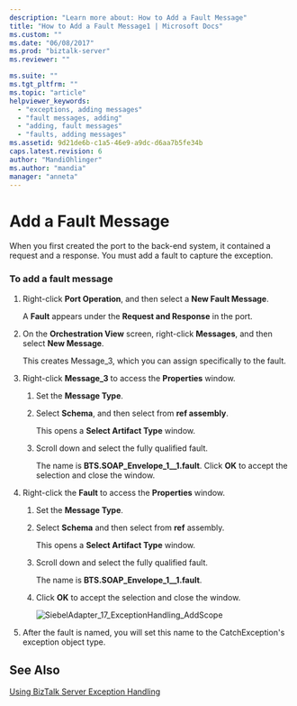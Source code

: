 ```yaml
---
description: "Learn more about: How to Add a Fault Message"
title: "How to Add a Fault Message1 | Microsoft Docs"
ms.custom: ""
ms.date: "06/08/2017"
ms.prod: "biztalk-server"
ms.reviewer: ""

ms.suite: ""
ms.tgt_pltfrm: ""
ms.topic: "article"
helpviewer_keywords: 
  - "exceptions, adding messages"
  - "fault messages, adding"
  - "adding, fault messages"
  - "faults, adding messages"
ms.assetid: 9d21de6b-c1a5-46e9-a9dc-d6aa7b5fe34b
caps.latest.revision: 6
author: "MandiOhlinger"
ms.author: "mandia"
manager: "anneta"
---
```

# Add a Fault Message
When you first created the port to the back-end system, it contained a request and a response. You must add a fault to capture the exception.  
  
### To add a fault message  
  
1.  Right-click **Port Operation**, and then select a **New Fault Message**.  
  
     A **Fault** appears under the **Request and Response** in the port.  
  
2.  On the **Orchestration View** screen, right-click **Messages**, and then select **New Message**.  
  
     This creates Message_3, which you can assign specifically to the fault.  
  
3.  Right-click **Message_3** to access the **Properties** window.  
  
    1.  Set the **Message Type**.  
  
    2.  Select **Schema**, and then select from **ref assembly**.  
  
         This opens a **Select Artifact Type** window.  
  
    3.  Scroll down and select the fully qualified fault.  
  
         The name is **BTS.SOAP_Envelope_1__1.fault**. Click **OK** to accept the selection and close the window.  
  
4.  Right-click the **Fault** to access the **Properties** window.  
  
    1.  Set the **Message Type**.  
  
    2.  Select **Schema** and then select from **ref** assembly.  
  
         This opens a **Select Artifact Type** window.  
  
    3.  Scroll down and select the fully qualified fault.  
  
         The name is **BTS.SOAP_Envelope_1__1.fault**.  
  
    4.  Click **OK** to accept the selection and close the window.  
  
         ![](../core/media/siebeladapter-17-exceptionhandling-addscope.gif "SiebelAdapter_17_ExceptionHandling_AddScope")  
  
5.  After the fault is named, you will set this name to the CatchException's exception object type.  
  
## See Also  
 [Using BizTalk Server Exception Handling](../core/using-biztalk-server-exception-handling2.md)
